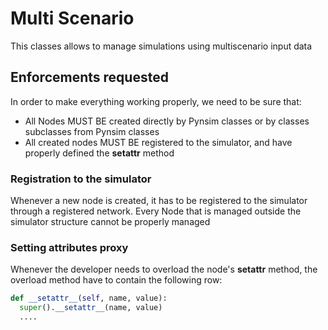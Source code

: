 # Multi Scenario

This classes allows to manage simulations using multiscenario input data

## Enforcements requested

In order to make everything working properly, we need to be sure that:

- All Nodes MUST BE created directly by Pynsim classes or by classes subclasses from Pynsim classes
- All created nodes MUST BE registered to the simulator, and have properly defined the __setattr__ method


### Registration to the simulator

Whenever a new node is created, it has to be registered to the simulator through a registered network.
Every Node that is managed outside the simulator structure cannot be properly managed

### Setting attributes proxy

Whenever the developer needs to overload the node's __setattr__ method, the overload method have to contain the following row:

```python
def __setattr__(self, name, value):
  super().__setattr__(name, value)
  ....
```
